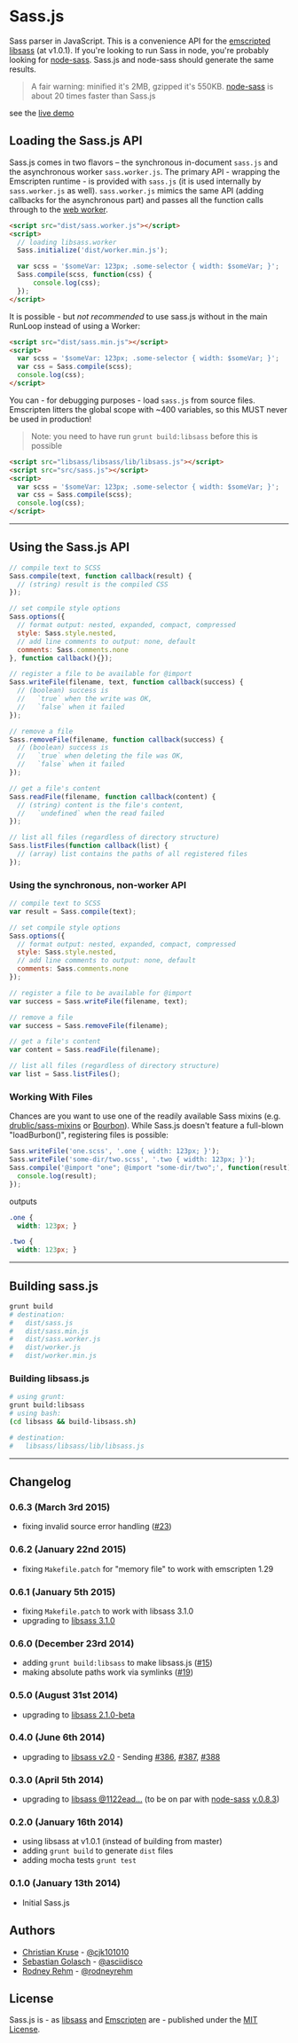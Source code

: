 # Sass.js

Sass parser in JavaScript. This is a convenience API for the [emscripted](https://github.com/rodneyrehm/libsass) [libsass](https://github.com/hcatlin/libsass) (at v1.0.1). If you're looking to run Sass in node, you're probably looking for [node-sass](https://github.com/andrew/node-sass). Sass.js and node-sass should generate the same results.

> A fair warning: minified it's 2MB, gzipped it's 550KB. [node-sass](https://github.com/andrew/node-sass) is about 20 times faster than Sass.js

see the [live demo](http://medialize.github.com/sass.js/)


## Loading the Sass.js API

Sass.js comes in two flavors – the synchronous in-document `sass.js` and the asynchronous worker `sass.worker.js`. The primary API - wrapping the Emscripten runtime - is provided with `sass.js` (it is used internally by `sass.worker.js` as well). `sass.worker.js` mimics the same API (adding callbacks for the asynchronous part) and passes all the function calls through to the [web worker](https://developer.mozilla.org/en/docs/Web/API/Worker).

```html
<script src="dist/sass.worker.js"></script>
<script>
  // loading libsass.worker
  Sass.initialize('dist/worker.min.js');

  var scss = '$someVar: 123px; .some-selector { width: $someVar; }';
  Sass.compile(scss, function(css) {
      console.log(css);
  });
</script>
```

It is possible - but *not recommended* to use sass.js without in the main RunLoop instead of using a Worker:

```html
<script src="dist/sass.min.js"></script>
<script>
  var scss = '$someVar: 123px; .some-selector { width: $someVar; }';
  var css = Sass.compile(scss);
  console.log(css);
</script>
```

You can - for debugging purposes - load `sass.js` from source files. Emscripten litters the global scope with ~400 variables, so this MUST never be used in production!

> Note: you need to have run `grunt build:libsass` before this is possible

```html
<script src="libsass/libsass/lib/libsass.js"></script>
<script src="src/sass.js"></script>
<script>
  var scss = '$someVar: 123px; .some-selector { width: $someVar; }';
  var css = Sass.compile(scss);
  console.log(css);
</script>
```

---


## Using the Sass.js API

```js
// compile text to SCSS
Sass.compile(text, function callback(result) {
  // (string) result is the compiled CSS
});

// set compile style options
Sass.options({
  // format output: nested, expanded, compact, compressed
  style: Sass.style.nested,
  // add line comments to output: none, default
  comments: Sass.comments.none
}, function callback(){});

// register a file to be available for @import
Sass.writeFile(filename, text, function callback(success) {
  // (boolean) success is
  //   `true` when the write was OK,
  //   `false` when it failed
});

// remove a file
Sass.removeFile(filename, function callback(success) {
  // (boolean) success is
  //   `true` when deleting the file was OK,
  //   `false` when it failed
});

// get a file's content
Sass.readFile(filename, function callback(content) {
  // (string) content is the file's content,
  //   `undefined` when the read failed
});

// list all files (regardless of directory structure)
Sass.listFiles(function callback(list) {
  // (array) list contains the paths of all registered files
});
```

### Using the synchronous, non-worker API

```js
// compile text to SCSS
var result = Sass.compile(text);

// set compile style options
Sass.options({
  // format output: nested, expanded, compact, compressed
  style: Sass.style.nested,
  // add line comments to output: none, default
  comments: Sass.comments.none
});

// register a file to be available for @import
var success = Sass.writeFile(filename, text);

// remove a file
var success = Sass.removeFile(filename);

// get a file's content
var content = Sass.readFile(filename);

// list all files (regardless of directory structure)
var list = Sass.listFiles();
```

### Working With Files

Chances are you want to use one of the readily available Sass mixins (e.g. [drublic/sass-mixins](https://github.com/drublic/Sass-Mixins) or [Bourbon](https://github.com/thoughtbot/bourbon)). While Sass.js doesn't feature a full-blown "loadBurbon()", registering files is possible:

```js
Sass.writeFile('one.scss', '.one { width: 123px; }');
Sass.writeFile('some-dir/two.scss', '.two { width: 123px; }');
Sass.compile('@import "one"; @import "some-dir/two";', function(result) {
  console.log(result);
});
```

outputs

```css
.one {
  width: 123px; }

.two {
  width: 123px; }
```

---


## Building sass.js ##

```bash
grunt build
# destination:
#   dist/sass.js
#   dist/sass.min.js
#   dist/sass.worker.js
#   dist/worker.js
#   dist/worker.min.js
```

### Building libsass.js ###

```bash
# using grunt:
grunt build:libsass
# using bash:
(cd libsass && build-libsass.sh)

# destination:
#   libsass/libsass/lib/libsass.js
```

---


## Changelog

### 0.6.3 (March 3rd 2015) ###

* fixing invalid source error handling ([#23](https://github.com/medialize/sass.js/issues/23))

### 0.6.2 (January 22nd 2015) ###

* fixing `Makefile.patch` for "memory file" to work with emscripten 1.29

### 0.6.1 (January 5th 2015) ###

* fixing `Makefile.patch` to work with libsass 3.1.0
* upgrading to [libsass 3.1.0](https://github.com/sass/libsass/releases/tag/3.1.0)

### 0.6.0 (December 23rd 2014) ###

* adding `grunt build:libsass` to make libsass.js ([#15](https://github.com/medialize/sass.js/issues/15))
* making absolute paths work via symlinks ([#19](https://github.com/medialize/sass.js/issues/19))

### 0.5.0 (August 31st 2014) ###

* upgrading to [libsass 2.1.0-beta](https://github.com/hcatlin/libsass/releases/tag/2.1.0-beta)

### 0.4.0 (June 6th 2014) ###

* upgrading to [libsass v2.0](https://github.com/hcatlin/libsass/releases/tag/v2.0) - Sending [#386](https://github.com/hcatlin/libsass/pull/386), [#387](https://github.com/hcatlin/libsass/pull/387), [#388](https://github.com/hcatlin/libsass/pull/388)

### 0.3.0 (April 5th 2014) ###

* upgrading to [libsass @1122ead...](https://github.com/hcatlin/libsass/commit/1122ead208a8d1c438daaca70041ef6dd2361fa0) (to be on par with [node-sass](https://github.com/andrew/node-sass) [v.0.8.3](https://github.com/andrew/node-sass/releases/tag/v0.8.3))

### 0.2.0 (January 16th 2014) ###

* using libsass at v1.0.1 (instead of building from master)
* adding `grunt build` to generate `dist` files
* adding mocha tests `grunt test`

### 0.1.0 (January 13th 2014) ###

* Initial Sass.js

## Authors

* [Christian Kruse](https://github.com/ckruse) - [@cjk101010](https://twitter.com/cjk101010)
* [Sebastian Golasch](https://github.com/asciidisco) - [@asciidisco](https://twitter.com/asciidisco)
* [Rodney Rehm](http://rodneyrehm.de/en/) - [@rodneyrehm](https://twitter.com/rodneyrehm)


## License

Sass.js is - as [libsass](https://github.com/hcatlin/libsass) and [Emscripten](https://github.com/kripken/emscripten/) are - published under the [MIT License](http://opensource.org/licenses/mit-license).

